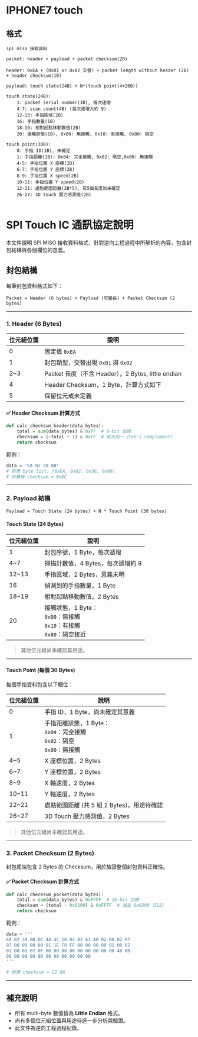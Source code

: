 # IPHONE7 touch 


## 格式
```
spi miso 接收資料

packet: header + payload + packet checksum(2B)

header: 0xEA + (0x01 or 0x02 交替) + packet length without header (2B) + header checksum(1B)

payload: touch state(24B) + N*(touch point(4+26B)) 

touch state(24B):
    1: packet serial number(1B), 每次递增
    4-7: scan count(4B) (每次递增大約 9)
    12-13: 手指區域(2B)
    16: 手指數量(1B)
    18-19: 相對起點移動數值(2B)
    20: 接觸狀態(1B), 0x00: 無接觸, 0x10: 有接觸, 0x80: 隔空

touch point(30B):
    0: 手指 ID(1B), 未確定
    1: 手指距離(1B): 0x04: 完全接觸, 0x02: 隔空,0x00: 無接觸
    4-5: 手指位置 X 座標(2B)
    6-7: 手指位置 Y 座標(2B)
    8-9: 手指位置 X speed(2B)
    10-11: 手指位置 Y speed(2B)
    12-21: 處點範圍距離(2B*5), 有5個長度尚未確定
    26-27: 3D touch 壓力感測值(2B)
    
```


# SPI Touch IC 通訊協定說明

本文件說明 SPI MISO 接收資料格式，針對逆向工程過程中所解析的內容，包含封包結構與各個欄位的意義。

## 封包結構

每筆封包資料格式如下：

```
Packet = Header (6 bytes) + Payload (可變長) + Packet Checksum (2 bytes)
```

---

### 1. Header (6 Bytes)

| 位元組位置 | 說明 |
|------------|------|
| 0          | 固定值 `0xEA` |
| 1          | 封包類型，交替出現 `0x01` 與 `0x02` |
| 2~3        | Packet 長度（不含 Header），2 Bytes, little endian |
| 4          | Header Checksum，1 Byte，計算方式如下 |
| 5          | 保留位元或未定義 |

#### ✅ Header Checksum 計算方式

```python
def calc_checksum_header(data_bytes):
    total = sum(data_bytes) & 0xFF  # 8-bit 加總
    checksum = (~total + 1) & 0xFF  # 取反加一（Two's complement）
    return checksum
```

範例：

```python
data = 'EA 02 38 00'
# 對應 byte list: [0xEA, 0x02, 0x38, 0x00]
# 計算後 checksum = 0xDC
```

---

### 2. Payload 結構

```
Payload = Touch State (24 bytes) + N * Touch Point (30 bytes)
```

#### Touch State (24 Bytes)

| 位元組位置 | 說明 |
|------------|------|
| 1          | 封包序號，1 Byte，每次遞增 |
| 4~7        | 掃描計數值，4 Bytes，每次遞增約 9 |
| 12~13      | 手指區域，2 Bytes，意義未明 |
| 16         | 偵測到的手指數量，1 Byte |
| 18~19      | 相對起點移動數值，2 Bytes |
| 20         | 接觸狀態，1 Byte：<br>`0x00`：無接觸<br>`0x10`：有接觸<br>`0x80`：隔空接近 |

> 其他位元組尚未確認其用途。

---

#### Touch Point (每個 30 Bytes)

每個手指資料包含以下欄位：

| 位元組位置 | 說明 |
|------------|------|
| 0          | 手指 ID，1 Byte，尚未確定其意義 |
| 1          | 手指距離狀態，1 Byte：<br>`0x04`：完全接觸<br>`0x02`：隔空<br>`0x00`：無接觸 |
| 4~5        | X 座標位置，2 Bytes |
| 6~7        | Y 座標位置，2 Bytes |
| 8~9        | X 軸速度，2 Bytes |
| 10~11      | Y 軸速度，2 Bytes |
| 12~21      | 處點範圍距離 (共 5 組 2 Bytes)，用途待確認 |
| 26~27      | 3D Touch 壓力感測值，2 Bytes |

> 其他位元組尚未確認其用途。

---

### 3. Packet Checksum (2 Bytes)

封包尾端包含 2 Bytes 的 Checksum，用於驗證整個封包資料正確性。

#### ✅ Packet Checksum 計算方式

```python
def calc_checksum_packet(data_bytes):
    total = sum(data_bytes) & 0xFFFF  # 16-bit 加總
    checksum = (total - 0x0200) & 0xFFFF  # 減去 0x0200（512）
    return checksum
```

範例：

```python
data = '''
EA 02 38 00 DC 44 4C 18 02 82 61 A0 02 00 02 07
97 00 00 00 00 01 1E F8 FF 00 00 00 00 01 00 02
01 D0 03 B7 0F 00 00 00 00 00 00 00 00 00 40 00
00 00 00 00 00 00 00 00 00 00 00
'''

# 對應 checksum = C2 06
```

---

## 補充說明

- 所有 multi-byte 數值皆為 **Little Endian** 格式。
- 尚有多個位元組位置與用途待進一步分析與驗證。
- 此文件為逆向工程過程紀錄。

